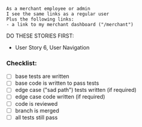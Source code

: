 ```
As a merchant employee or admin
I see the same links as a regular user
Plus the following links:
- a link to my merchant dashboard ("/merchant")
```

DO THESE STORIES FIRST:
- User Story 6, User Navigation

### Checklist:

- [ ] base tests are written
- [ ] base code is written to pass tests
- [ ] edge case ("sad path") tests written (if required)
- [ ] edge case code written (if required)
- [ ] code is reviewed
- [ ] branch is merged
- [ ] all tests still pass
